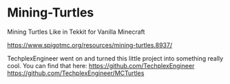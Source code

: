 # Mining-Turtles
Mining Turtles Like in Tekkit for Vanilla Minecraft

https://www.spigotmc.org/resources/mining-turtles.8937/

TechplexEngineer went on and turned this little project into something really cool. You can find that here:
https://github.com/TechplexEngineer
https://github.com/TechplexEngineer/MCTurtles
